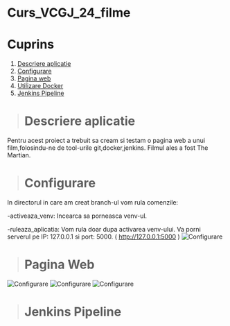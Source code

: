 # Curs_VCGJ_24_filme

# Cuprins
1. [Descriere aplicatie](#descriere_aplicatie)
2. [Configurare](#configurare)
3. [Pagina web](#pagina_web)
4. [Utilizare Docker](#docker)
5. [Jenkins Pipeline](#jenkins)

> # Descriere aplicatie
Pentru acest proiect a trebuit sa  cream si testam o pagina web  a unui film,folosindu-ne de tool-urile git,docker,jenkins. Filmul ales a fost The Martian.

> # Configurare

In directorul in care am creat branch-ul vom rula comenzile:

-activeaza_venv: Incearca sa porneasca venv-ul.

-ruleaza_aplicatia: Vom rula doar dupa activarea venv-ului. Va porni serverul pe IP: 127.0.0.1 si port: 5000. ( http://127.0.0.1:5000 )
![Configurare](images/act_venv.png)

> # Pagina Web
![Configurare](images/web1.png)
![Configurare](images/web2.png)
![Configurare](images/web3.png)

> # Jenkins Pipeline
>
> 
